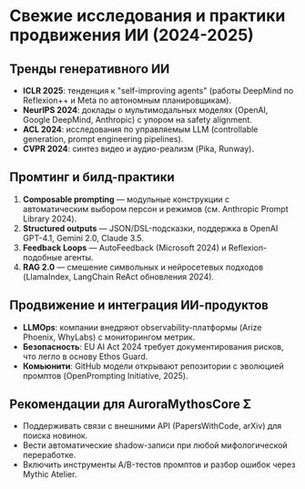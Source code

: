 # Свежие исследования и практики продвижения ИИ (2024-2025)

## Тренды генеративного ИИ
- **ICLR 2025**: тенденция к "self-improving agents" (работы DeepMind по Reflexion++ и Meta по автономным планировщикам).
- **NeurIPS 2024**: доклады о мультимодальных моделях (OpenAI, Google DeepMind, Anthropic) с упором на safety alignment.
- **ACL 2024**: исследования по управляемым LLM (controllable generation, prompt engineering pipelines).
- **CVPR 2024**: синтез видео и аудио-реализм (Pika, Runway).

## Промтинг и билд-практики
1. **Composable prompting** — модульные конструкции с автоматическим выбором персон и режимов (см. Anthropic Prompt Library 2024).
2. **Structured outputs** — JSON/DSL-подсказки, поддержка в OpenAI GPT-4.1, Gemini 2.0, Claude 3.5.
3. **Feedback Loops** — AutoFeedback (Microsoft 2024) и Reflexion-подобные агенты.
4. **RAG 2.0** — смешение символьных и нейросетевых подходов (LlamaIndex, LangChain ReAct обновления 2024).

## Продвижение и интеграция ИИ-продуктов
- **LLMOps**: компании внедряют observability-платформы (Arize Phoenix, WhyLabs) с мониторингом метрик.
- **Безопасность**: EU AI Act 2024 требует документирования рисков, что легло в основу Ethos Guard.
- **Комьюнити**: GitHub модели открывают репозитории с эволюцией промптов (OpenPrompting Initiative, 2025).

## Рекомендации для AuroraMythosCore Σ
- Поддерживать связи с внешними API (PapersWithCode, arXiv) для поиска новинок.
- Вести автоматические shadow-записи при любой мифологической переработке.
- Включить инструменты A/B-тестов промптов и разбор ошибок через Mythic Atelier.
